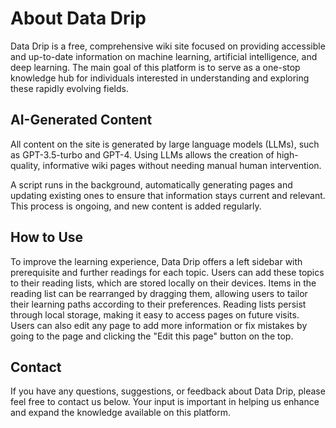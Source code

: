 # About Data Drip

Data Drip is a free, comprehensive wiki site focused on providing accessible and up-to-date information on machine learning, artificial intelligence, and deep learning. The main goal of this platform is to serve as a one-stop knowledge hub for individuals interested in understanding and exploring these rapidly evolving fields.

## AI-Generated Content

All content on the site is generated by large language models (LLMs), such as GPT-3.5-turbo and GPT-4. Using LLMs allows the creation of high-quality, informative wiki pages without needing manual human intervention.

A script runs in the background, automatically generating pages and updating existing ones to ensure that information stays current and relevant. This process is ongoing, and new content is added regularly.

## How to Use

To improve the learning experience, Data Drip offers a left sidebar with prerequisite and further readings for each topic. Users can add these topics to their reading lists, which are stored locally on their devices. Items in the reading list can be rearranged by dragging them, allowing users to tailor their learning paths according to their preferences. Reading lists persist through local storage, making it easy to access pages on future visits. Users can also edit any page to add more information or fix mistakes by going to the page and clicking the "Edit this page" button on the top.

## Contact

If you have any questions, suggestions, or feedback about Data Drip, please feel free to contact us below. Your input is important in helping us enhance and expand the knowledge available on this platform.
